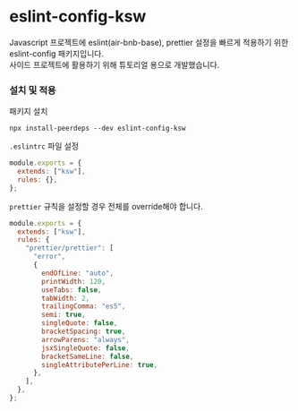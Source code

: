 # eslint-config-ksw

Javascript 프로젝트에 eslint(air-bnb-base), prettier 설정을 빠르게 적용하기 위한 eslint-config 패키지입니다. <br />
사이드 프로젝트에 활용하기 위해 튜토리얼 용으로 개발했습니다.

### 설치 및 적용

패키지 설치

```
npx install-peerdeps --dev eslint-config-ksw
```

`.eslintrc` 파일 설정

```javascript
module.exports = {
  extends: ["ksw"],
  rules: {},
};
```

`prettier` 규칙을 설정할 경우 전체를 override해야 합니다.

```javascript
module.exports = {
  extends: ["ksw"],
  rules: {
    "prettier/prettier": [
      "error",
      {
        endOfLine: "auto",
        printWidth: 120,
        useTabs: false,
        tabWidth: 2,
        trailingComma: "es5",
        semi: true,
        singleQuote: false,
        bracketSpacing: true,
        arrowParens: "always",
        jsxSingleQuote: false,
        bracketSameLine: false,
        singleAttributePerLine: true,
      },
    ],
  },
};
```